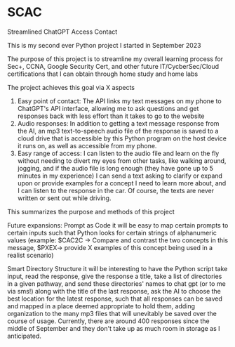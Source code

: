 # SCAC

Streamlined ChatGPT Access Contact

This is my second ever Python project I started in September 2023

The purpose of this project is to streamline my overall learning process for Sec+, CCNA, Google Security Cert, and other future IT/CycberSec/Cloud certifications that I can obtain through home study and home labs

The project achieves this goal via X aspects
  1. Easy point of contact: The API links my text messages on my phone to ChatGPT's API interface, allowing me to ask questions and get responses back with less effort than it takes to go to the website
  2. Audio responses: In addition to getting a text message response from the AI, an mp3 text-to-speech audio file of the response is saved to a cloud drive that is accessible by this Python program on the host device it runs on, as well as accessible from my phone.
  3. Easy range of access: I can listen to the audio file and learn on the fly without needing to divert my eyes from other tasks, like walking around, jogging, and if the audio file is long enough (they have gone up to 5 minutes in my experience) I can send a text asking 
to clarify or expand upon or provide examples for a concept I need to learn more about, and I can listen to the response in the car. Of course, the texts are never written or sent out while driving. 

This summarizes the purpose and methods of this project

Future expansions: 
Prompt as Code
it will be easy to map certain prompts to certain inputs such that Python looks for certain strings of alphanumeric values (example: $CAC2C -> Compare and contrast the two concepts in this message, $PXEX-> provide X examples of this concept being used in a realist scenario)

Smart Directory Structure
it will be interesting to have the Python script take input, read the response, give the response a title, take a list of directories in a given pathway, and send these directories' names to chat gpt (or to me via sms!) along with the title of the last response, ask the AI
to choose the best location for the latest response, such that all responses can be saved and mapped in a place deemed appropriate to hold them, adding organization to the many mp3 files that will unevitably be saved over the course of usage. Currently, there are around 
400 responses since the middle of September and they don't take up as much room in storage as I anticipated. 
